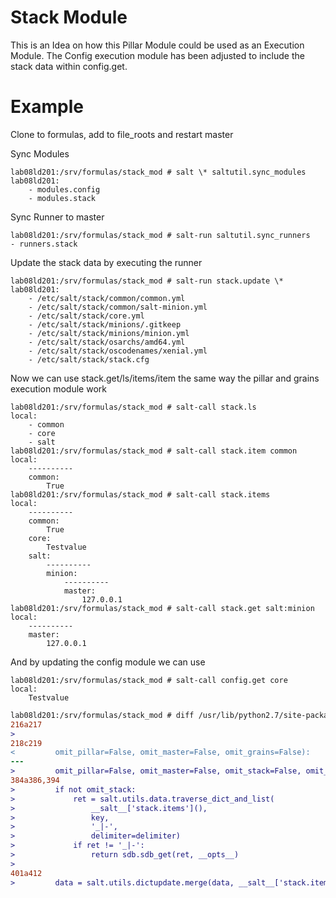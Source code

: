 Stack Module
===========
This is an Idea on how this Pillar Module could be used as an Execution Module.
The Config execution module has been adjusted to include the stack data within config.get.


Example
===========
Clone to formulas, add to file_roots and restart master

Sync Modules
```
lab08ld201:/srv/formulas/stack_mod # salt \* saltutil.sync_modules
lab08ld201:
    - modules.config
    - modules.stack
```

Sync Runner to master
```
lab08ld201:/srv/formulas/stack_mod # salt-run saltutil.sync_runners
- runners.stack
```

Update the stack data by executing the runner
```
lab08ld201:/srv/formulas/stack_mod # salt-run stack.update \*
lab08ld201:
    - /etc/salt/stack/common/common.yml
    - /etc/salt/stack/common/salt-minion.yml
    - /etc/salt/stack/core.yml
    - /etc/salt/stack/minions/.gitkeep
    - /etc/salt/stack/minions/minion.yml
    - /etc/salt/stack/osarchs/amd64.yml
    - /etc/salt/stack/oscodenames/xenial.yml
    - /etc/salt/stack/stack.cfg
```

Now we can use stack.get/ls/items/item the same way the pillar and grains execution module work
```
lab08ld201:/srv/formulas/stack_mod # salt-call stack.ls
local:
    - common
    - core
    - salt
lab08ld201:/srv/formulas/stack_mod # salt-call stack.item common
local:
    ----------
    common:
        True
lab08ld201:/srv/formulas/stack_mod # salt-call stack.items
local:
    ----------
    common:
        True
    core:
        Testvalue
    salt:
        ----------
        minion:
            ----------
            master:
                127.0.0.1
lab08ld201:/srv/formulas/stack_mod # salt-call stack.get salt:minion
local:
    ----------
    master:
        127.0.0.1
```

And by updating the config module we can use
```
lab08ld201:/srv/formulas/stack_mod # salt-call config.get core
local:
    Testvalue
```

```diff
lab08ld201:/srv/formulas/stack_mod # diff /usr/lib/python2.7/site-packages/salt/modules/config.py _modules/config.py
216a217
>
218c219
<         omit_pillar=False, omit_master=False, omit_grains=False):
---
>         omit_pillar=False, omit_master=False, omit_stack=False, omit_grains=False):
384a386,394
>         if not omit_stack:
>             ret = salt.utils.data.traverse_dict_and_list(
>                 __salt__['stack.items'](),
>                 key,
>                 '_|-',
>                 delimiter=delimiter)
>             if ret != '_|-':
>                 return sdb.sdb_get(ret, __opts__)
>
401a412
>         data = salt.utils.dictupdate.merge(data, __salt__['stack.items'](), strategy=merge, merge_lists=merge_lists)
```